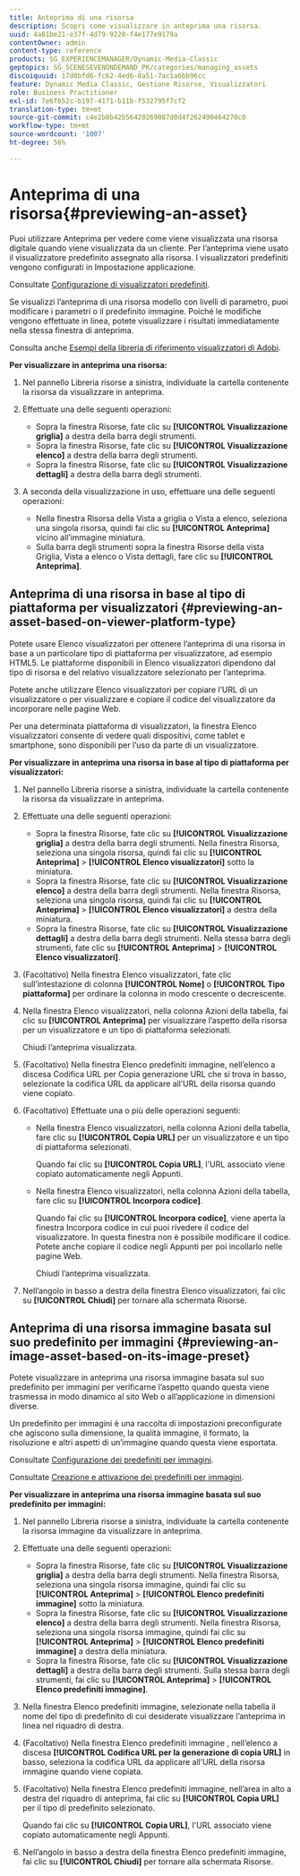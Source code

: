 ```yaml
---
title: Anteprima di una risorsa
description: Scopri come visualizzare in anteprima una risorsa.
uuid: 4a01be21-e37f-4d79-9220-f4e177e9179a
contentOwner: admin
content-type: reference
products: SG_EXPERIENCEMANAGER/Dynamic-Media-Classic
geptopics: SG_SCENESEVENONDEMAND_PK/categories/managing_assets
discoiquuid: 17d0bfd6-fc62-4ed6-8a51-7ac1a6bb96cc
feature: Dynamic Media Classic, Gestione Risorse, Visualizzatori
role: Business Practitioner
exl-id: 7e6f652c-b197-4171-b11b-f532795f7cf2
translation-type: tm+mt
source-git-commit: c4e2b8b42b56420269087d0d4f262490464270c0
workflow-type: tm+mt
source-wordcount: '1007'
ht-degree: 56%

---
```


# Anteprima di una risorsa{#previewing-an-asset}

Puoi utilizzare Anteprima per vedere come viene visualizzata una risorsa digitale quando viene visualizzata da un cliente. Per l’anteprima viene usato il visualizzatore predefinito assegnato alla risorsa. I visualizzatori predefiniti vengono configurati in Impostazione applicazione.

Consultate [Configurazione di visualizzatori predefiniti](application-setup.md#configuring_default_viewers).

Se visualizzi l’anteprima di una risorsa modello con livelli di parametro, puoi modificare i parametri o il predefinito immagine. Poiché le modifiche vengono effettuate in linea, potete visualizzare i risultati immediatamente nella stessa finestra di anteprima.

Consulta anche [Esempi della libreria di riferimento visualizzatori di Adobi](https://landing.adobe.com/en/na/dynamic-media/ctir-2755/live-demos.html).

**Per visualizzare in anteprima una risorsa:**

1. Nel pannello Libreria risorse a sinistra, individuate la cartella contenente la risorsa da visualizzare in anteprima.
1. Effettuate una delle seguenti operazioni:

   * Sopra la finestra Risorse, fate clic su **[!UICONTROL Visualizzazione griglia]** a destra della barra degli strumenti.
   * Sopra la finestra Risorse, fate clic su **[!UICONTROL Visualizzazione elenco]** a destra della barra degli strumenti.
   * Sopra la finestra Risorse, fate clic su **[!UICONTROL Visualizzazione dettagli]** a destra della barra degli strumenti.

1. A seconda della visualizzazione in uso, effettuare una delle seguenti operazioni:

   * Nella finestra Risorsa della Vista a griglia o Vista a elenco, seleziona una singola risorsa, quindi fai clic su **[!UICONTROL Anteprima]** vicino all’immagine miniatura.
   * Sulla barra degli strumenti sopra la finestra Risorse della vista Griglia, Vista a elenco o Vista dettagli, fare clic su **[!UICONTROL Anteprima]**.

## Anteprima di una risorsa in base al tipo di piattaforma per visualizzatori {#previewing-an-asset-based-on-viewer-platform-type}

Potete usare Elenco visualizzatori per ottenere l’anteprima di una risorsa in base a un particolare tipo di piattaforma per visualizzatore, ad esempio HTML5. Le piattaforme disponibili in Elenco visualizzatori dipendono dal tipo di risorsa e del relativo visualizzatore selezionato per l’anteprima.

Potete anche utilizzare Elenco visualizzatori per copiare l’URL di un visualizzatore o per visualizzare e copiare il codice del visualizzatore da incorporare nelle pagine Web.

Per una determinata piattaforma di visualizzatori, la finestra Elenco visualizzatori consente di vedere quali dispositivi, come tablet e smartphone, sono disponibili per l’uso da parte di un visualizzatore.

**Per visualizzare in anteprima una risorsa in base al tipo di piattaforma per visualizzatori:**

1. Nel pannello Libreria risorse a sinistra, individuate la cartella contenente la risorsa da visualizzare in anteprima.
1. Effettuate una delle seguenti operazioni:

   * Sopra la finestra Risorse, fate clic su **[!UICONTROL Visualizzazione griglia]** a destra della barra degli strumenti. Nella finestra Risorsa, seleziona una singola risorsa, quindi fai clic su **[!UICONTROL Anteprima]** > **[!UICONTROL Elenco visualizzatori]** sotto la miniatura.
   * Sopra la finestra Risorse, fate clic su **[!UICONTROL Visualizzazione elenco]** a destra della barra degli strumenti. Nella finestra Risorsa, seleziona una singola risorsa, quindi fai clic su **[!UICONTROL Anteprima]** > **[!UICONTROL Elenco visualizzatori]** a destra della miniatura.
   * Sopra la finestra Risorse, fate clic su **[!UICONTROL Visualizzazione dettagli]** a destra della barra degli strumenti. Nella stessa barra degli strumenti, fate clic su **[!UICONTROL Anteprima]** > **[!UICONTROL Elenco visualizzatori]**.

1. (Facoltativo) Nella finestra Elenco visualizzatori, fate clic sull’intestazione di colonna **[!UICONTROL Nome]** o **[!UICONTROL Tipo piattaforma]** per ordinare la colonna in modo crescente o decrescente.
1. Nella finestra Elenco visualizzatori, nella colonna Azioni della tabella, fai clic su **[!UICONTROL Anteprima]** per visualizzare l’aspetto della risorsa per un visualizzatore e un tipo di piattaforma selezionati.

   Chiudi l’anteprima visualizzata.

1. (Facoltativo) Nella finestra Elenco predefiniti immagine, nell’elenco a discesa Codifica URL per Copia generazione URL che si trova in basso, selezionate la codifica URL da applicare all’URL della risorsa quando viene copiato.
1. (Facoltativo) Effettuate una o più delle operazioni seguenti:

   * Nella finestra Elenco visualizzatori, nella colonna Azioni della tabella, fare clic su **[!UICONTROL Copia URL]** per un visualizzatore e un tipo di piattaforma selezionati.

      Quando fai clic su **[!UICONTROL Copia URL]**, l&#39;URL associato viene copiato automaticamente negli Appunti.

   * Nella finestra Elenco visualizzatori, nella colonna Azioni della tabella, fare clic su **[!UICONTROL Incorpora codice]**.

      Quando fai clic su **[!UICONTROL Incorpora codice]**, viene aperta la finestra Incorpora codice in cui puoi rivedere il codice del visualizzatore. In questa finestra non è possibile modificare il codice. Potete anche copiare il codice negli Appunti per poi incollarlo nelle pagine Web.

      Chiudi l’anteprima visualizzata.

1. Nell’angolo in basso a destra della finestra Elenco visualizzatori, fai clic su **[!UICONTROL Chiudi]** per tornare alla schermata Risorse.

## Anteprima di una risorsa immagine basata sul suo predefinito per immagini {#previewing-an-image-asset-based-on-its-image-preset}

Potete visualizzare in anteprima una risorsa immagine basata sul suo predefinito per immagini per verificarne l’aspetto quando questa viene trasmessa in modo dinamico al sito Web o all’applicazione in dimensioni diverse.

Un predefinito per immagini è una raccolta di impostazioni preconfigurate che agiscono sulla dimensione, la qualità immagine, il formato, la risoluzione e altri aspetti di un’immagine quando questa viene esportata. 

Consultate [Configurazione dei predefiniti per immagini](setting-image-presets.md#setting_up_image_presets).

Consultate [Creazione e attivazione dei predefiniti per immagini](creating-enabling-image-presets.md#creating_and_enabling_image_presets).

**Per visualizzare in anteprima una risorsa immagine basata sul suo predefinito per immagini:**

1. Nel pannello Libreria risorse a sinistra, individuate la cartella contenente la risorsa immagine da visualizzare in anteprima.
1. Effettuate una delle seguenti operazioni:

   * Sopra la finestra Risorse, fate clic su **[!UICONTROL Visualizzazione griglia]** a destra della barra degli strumenti. Nella finestra Risorsa, seleziona una singola risorsa immagine, quindi fai clic su **[!UICONTROL Anteprima]** > **[!UICONTROL Elenco predefiniti immagine]** sotto la miniatura.
   * Sopra la finestra Risorse, fate clic su **[!UICONTROL Visualizzazione elenco]** a destra della barra degli strumenti. Nella finestra Risorsa, seleziona una singola risorsa immagine, quindi fai clic su **[!UICONTROL Anteprima]** > **[!UICONTROL Elenco predefiniti immagine]** a destra della miniatura.
   * Sopra la finestra Risorse, fate clic su **[!UICONTROL Visualizzazione dettagli]** a destra della barra degli strumenti. Sulla stessa barra degli strumenti, fai clic su **[!UICONTROL Anteprima]** > **[!UICONTROL Elenco predefiniti immagine]**.

1. Nella finestra Elenco predefiniti immagine, selezionate nella tabella il nome del tipo di predefinito di cui desiderate visualizzare l’anteprima in linea nel riquadro di destra.
1. (Facoltativo) Nella finestra Elenco predefiniti immagine , nell’elenco a discesa **[!UICONTROL Codifica URL per la generazione di copia URL]** in basso, seleziona la codifica URL da applicare all’URL della risorsa immagine quando viene copiata.
1. (Facoltativo) Nella finestra Elenco predefiniti immagine, nell’area in alto a destra del riquadro di anteprima, fai clic su **[!UICONTROL Copia URL]** per il tipo di predefinito selezionato.

   Quando fai clic su **[!UICONTROL Copia URL]**, l&#39;URL associato viene copiato automaticamente negli Appunti.

1. Nell’angolo in basso a destra della finestra Elenco predefiniti immagine, fai clic su **[!UICONTROL Chiudi]** per tornare alla schermata Risorse.
